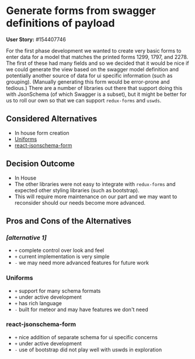 # Generate forms from swagger definitions of payload

**User Story:** #154407746

For the first phase development we wanted to create very basic forms to enter data for a model that matches the printed forms 1299, 1797, and 2278. The first of these had many fields and so we decided that it would be nice if we could generate the view based on the swagger model definition and potentially another source of data for ui specific information (such as grouping). (Manually generating this form would be error-prone and tedious.) There are a number of libraries out there that support doing this with JsonSchema (of which Swagger is a subset), but it might be better for us to roll our own so that we can support `redux-forms` and `uswds`.

## Considered Alternatives

* In house form creation
* [Uniforms](https://github.com/vazco/uniforms)
* [react-jsonschema-form](https://github.com/mozilla-services/react-jsonschema-form)

## Decision Outcome

* In House
* The other libraries were not easy to integrate with `redux-forms` and expected other styling libraries (such as bootstrap).
* This will require more maintenance on our part and we may want to reconsider should our needs become more advanced.

## Pros and Cons of the Alternatives <!-- optional -->

### _[alternative 1]_

* `+` complete control over look and feel
* `+` current implementation is very simple
* `-` we may need more advanced features for future work

### Uniforms

* `+` support for many schema formats
* `+` under active development
* `+` has rich language
* `-` built for meteor and may have features we don't need

### react-jsonschema-form

* `+` nice addition of separate schema for ui specific concerns
* `+` under active development
* `-` use of bootstrap did not play well with uswds in exploration
